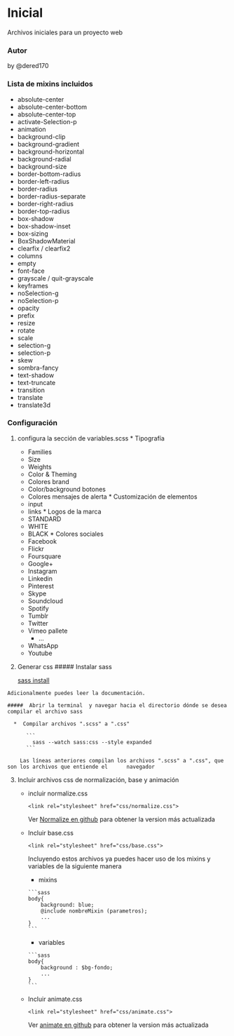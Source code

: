 # Inicial
Archivos iniciales para un proyecto web
### Autor
by @dered170
### Lista de mixins incluidos
  * absolute-center
  * absolute-center-bottom
  * absolute-center-top
  * activate-Selection-p
  * animation
  * background-clip
  * background-gradient
  * background-horizontal
  * background-radial
  * background-size
  * border-bottom-radius
  * border-left-radius
  * border-radius
  * border-radius-separate
  * border-right-radius
  * border-top-radius
  * box-shadow
  * box-shadow-inset
  * box-sizing
  * BoxShadowMaterial
  * clearfix / clearfix2
  * columns
  * empty
  * font-face
  * grayscale / quit-grayscale
  * keyframes
  * noSelection-g
  * noSelection-p
  * opacity
  * prefix
  * resize
  * rotate
  * scale
  * selection-g
  * selection-p
  * skew 
  * sombra-fancy
  * text-shadow
  * text-truncate
  * transition
  * translate
  * translate3d

### Configuración
  1. configura la sección de variables.scss
    * Tipografía
      * Families
      * Size
      * Weights
      * Color & Theming
      * Colores brand
      * Color/background botones
      * Colores mensajes de alerta
    * Customización de elementos
      * input
      * links
    * Logos de la marca
      * STANDARD
      * WHITE
      * BLACK
    * Colores sociales
      * Facebook
      * Flickr
      * Foursquare
      * Google+
      * Instagram
      * Linkedin
      * Pinterest
      * Skype
      * Soundcloud
      * Spotify
      * Tumblr
      * Twitter
      * Vimeo pallete
        * ...
      * WhatsApp
      * Youtube
  2. Generar css
    ##### Instalar sass
     
      [sass install](http://sass-lang.com/install)

	Adicionalmente puedes leer la documentación.
     
    #####  Abrir la terminal  y navegar hacia el directorio dónde se desea compilar el archivo sass
    
      *  Compilar archivos ".scss" a ".css"

	      ```
	        sass --watch sass:css --style expanded
	      ```
      
      	Las líneas anteriores compilan los archivos ".scss" a ".css", que son los archivos que entiende el      navegador
      
  3. Incluir archivos css de normalización, base y animación
  
  	  *	incluir normalize.css

		 ```
  		 <link rel="stylesheet" href="css/normalize.css">
  		 ```
  		  
  		 Ver [Normalize en github](https://github.com/necolas/normalize.css) para obtener la version más actualizada

  	  *	Incluir base.css
		   ```
  		   <link rel="stylesheet" href="css/base.css">
  		   ```
  		   
  		   Incluyendo estos archivos ya puedes hacer uso de los mixins y variables de la siguiente manera
  		   
  		   *	mixins
  		   
  		   	```sass
  		   	body{
  		   		background: blue;
  		   		@include nombreMixin (parametros);
  		   		...
  		   	}
	  		```
	  		
	  	   *	variables
	  	   
	  	   	```sass
  		   	body{
  		   		background : $bg-fondo;
  		   		...
  		   	}
	  		```
	
  	  *	Incluir animate.css
  		
  		   ```
  		   <link rel="stylesheet" href="css/animate.css">
  		   ```
		 Ver [animate en github](https://github.com/daneden/animate.css) para obtener la version más actualizada

